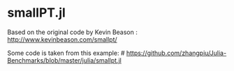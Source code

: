 # smallPT.jl
Based on the original code by Kevin Beason : http://www.kevinbeason.com/smallpt/

Some code is taken from this example: # https://github.com/zhangpiu/Julia-Benchmarks/blob/master/julia/smallpt.jl
